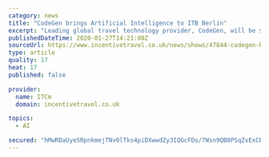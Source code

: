 ```yaml
---
category: news
title: "CodeGen brings Artificial Intelligence to ITB Berlin"
excerpt: "Leading global travel technology provider, CodeGen, will be showcasing its popular suite of artificial intelligence powered tools at ITB Berlin (4 – 8 March). As specialists in digital transformation, CodeGen’s range of next generation end-to-end software solutions and reservation systems help travel companies to boost revenue and develop a ..."
publishedDateTime: 2020-01-27T14:21:00Z
sourceUrl: https://www.incentivetravel.co.uk/news/shows/47844-codegen-brings-artificial-intelligence-to-itb-berlin?tmpl=component
type: article
quality: 17
heat: 17
published: false

provider:
  name: ITCm
  domain: incentivetravel.co.uk

topics:
  - AI

secured: "hMwRDaUye5RpnkmejTNv0lTks4piDXwwdZy3IQGcFDo/7Wsn9QB8PSqZvExCBeo1MMhiCg/X/mrxFFWMiMEe/AIOUv0rOAh1vx6xBKQQL6RKbfMcHbpr/Ur8sD07JeS0xpghDD9KAf6dNlTbZOD9dTZkxg7NmMVWd23UGreN2nrb+7EQ4n74jOQgP0cm0YAD2BAbjVa+oGHXaavxHLf3l232QQrGvop1E5Oj7DPkW1lvzUPuYM+I0F4osmDpUgKRYXJTCw5lJchHR6+RfNanTWOd+BVMInkWOPr6sRCMRCoJN+Ov+Bu+uWBL5eLRQX6M;DC8gT8qgr8AQlXOgWdtxSw=="
---
```


